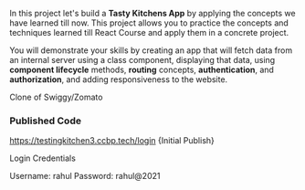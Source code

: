 In this project let's build a **Tasty Kitchens App** by applying the concepts we have learned till now. This project allows you to practice the concepts and techniques learned till React Course and apply them in a concrete project.

You will demonstrate your skills by creating an app that will fetch data from an internal server using a class component, displaying that data, using **component lifecycle** methods, **routing** concepts, **authentication**, and **authorization**, and adding responsiveness to the website.

Clone of Swiggy/Zomato

### Published Code

https://testingkitchen3.ccbp.tech/login {Initial Publish}

Login Credentials 

Username: rahul
Password: rahul@2021
